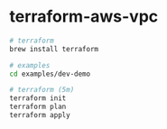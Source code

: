 # terraform-aws-vpc

```bash
# terraform
brew install terraform

# examples
cd examples/dev-demo

# terraform (5m)
terraform init
terraform plan
terraform apply
```
